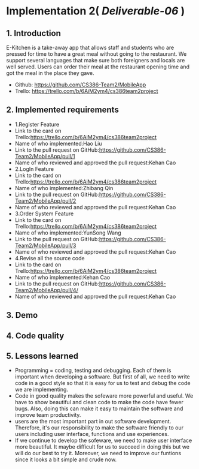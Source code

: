 # Implementation 2( *Deliverable-06* )

## 1. Introduction
E-Kitchen is a take-away app that allows staff and students who are pressed for time to have a great meal without going to the restaurant. We support several languages that make sure both foreigners and locals are well served. Users can order their meal at the restaurant opening time and got the meal in the place they gave.
* Github: https://github.com/CS386-Team2/MobileApp
* Trello: https://trello.com/b/6AiM2ym4/cs386team2project
## 2. Implemented requirements 
* 1.Register Feature
* Link to the card on Trello:https://trello.com/b/6AiM2ym4/cs386team2project
* Name of who implemented:Hao Liu
* Link to the pull request on GitHub:https://github.com/CS386-Team2/MobileApp/pull/1
* Name of who reviewed and approved the pull request:Kehan Cao
* 2.LogIn Feature
* Link to the card on Trello:https://trello.com/b/6AiM2ym4/cs386team2project
* Name of who implemented:Zhibang Qin
* Link to the pull request on GitHub:https://github.com/CS386-Team2/MobileApp/pull/2
* Name of who reviewed and approved the pull request:Kehan Cao
* 3.Order System Feature
* Link to the card on Trello:https://trello.com/b/6AiM2ym4/cs386team2project
* Name of who implemented:YunSong Wang
* Link to the pull request on GitHub:https://github.com/CS386-Team2/MobileApp/pull/3
* Name of who reviewed and approved the pull request:Kehan Cao
* 4.Revise all the source code
* Link to the card on Trello:https://trello.com/b/6AiM2ym4/cs386team2project
* Name of who implemented:Kehan Cao
* Link to the pull request on GitHub:https://github.com/CS386-Team2/MobileApp/pull/4/
* Name of who reviewed and approved the pull request:Kehan Cao
## 3. Demo

## 4. Code quality 
 
## 5. Lessons learned  
* Programming = coding, testing and debugging. Each of them is important when developing a software. But first of all, we need to write code in a good style so that it is easy for us to test and debug the code we are implementing.
* Code in good quality makes the sofeware more powerful and useful. We have to show beautiful and clean code to make the code have fewer bugs. Also, doing this can make it easy to maintain the software and improve team productivity.
* users are the most important part in out software development. Therefore, it's our responsibility to make the software friendly to our users including user interface, functions and use experiences.
* If we continue to develop the sofeware, we need to make user interface more beautiful. It maybe difficult for us to succeed in doing this but we will do our best to try it. Moreover, we need to improve our funtions since it looks a bit simple and crude now.

